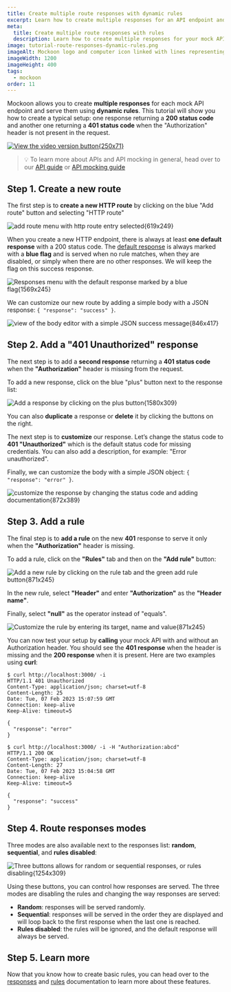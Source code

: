 ```yaml
---
title: Create multiple route responses with dynamic rules
excerpt: Learn how to create multiple responses for an API endpoint and serve them using dynamic rules
meta:
  title: Create multiple route responses with rules
  description: Learn how to create multiple responses for your mock API endpoint and serve them using Mockoon's dynamic rules system
image: tutorial-route-responses-dynamic-rules.png
imageAlt: Mockoon logo and computer icon linked with lines representing routes
imageWidth: 1200
imageHeight: 400
tags:
  - mockoon
order: 11
---
```


Mockoon allows you to create **multiple responses** for each mock API endpoint and serve them using **dynamic rules**. This tutorial will show you how to create a typical setup: one response returning a **200 status code** and another one returning a **401 status code** when the "Authorization" header is not present in the request.

[![View the video version button{250x71}](/images/view-video-btn-250.png)](https://www.youtube.com/watch?v=HDGeslYAEAc)

> 💡 To learn more about APIs and API mocking in general, head over to our [API guide](/articles/api-guide-what-are-api/) or [API mocking guide](/articles/what-is-api-mocking/)

## Step 1. Create a new route

The first step is to **create a new HTTP route** by clicking on the blue "Add route" button and selecting "HTTP route"

![add route menu with http route entry selected{619x249}](/images/tutorials/route-responses-rules/add-http-route.png)

When you create a new HTTP endpoint, there is always at least **one default response** with a 200 status code. The [default response](docs:route-responses/multiple-responses#default-route-response) is always marked with a **blue flag** and is served when no rule matches, when they are disabled, or simply when there are no other responses. We will keep the flag on this success response.

![Responses menu with the default response marked by a blue flag{1569x245}](/images/tutorials/route-responses-rules/default-route-response-blue-flag.png)

We can customize our new route by adding a simple body with a JSON response: `{ "response": "success" }`.

![view of the body editor with a simple JSON success message{846x417}](/images/tutorials/route-responses-rules/custom-json-body.png)

## Step 2. Add a "401 Unauthorized" response

The next step is to add a **second response** returning a **401 status code** when the **"Authorization"** header is missing from the request.

To add a new response, click on the blue "plus" button next to the response list:

![Add a response by clicking on the plus button{1580x309}](/images/tutorials/route-responses-rules/add-new-response.png)

You can also **duplicate** a response or **delete** it by clicking the buttons on the right.

The next step is to **customize** our response. Let’s change the status code to **401 "Unauthorized"** which is the default status code for missing credentials.
You can also add a description, for example: "Error unauthorized".

Finally, we can customize the body with a simple JSON object: `{ "response": "error" }`.

![customize the response by changing the status code and adding documentation{872x389}](/images/tutorials/route-responses-rules/error-response-customized.png)

## Step 3. Add a rule

The final step is to **add a rule** on the new **401** response to serve it only when the **"Authorization"** header is missing.

To add a rule, click on the **"Rules"** tab and then on the **"Add rule"** button:

![Add a new rule by clicking on the rule tab and the green add rule button{871x245}](/images/tutorials/route-responses-rules/add-rule.png)

In the new rule, select **"Header"** and enter **"Authorization"** as the **"Header name"**.

Finally, select **"null"** as the operator instead of "equals".

![Customize the rule by entering its target, name and value{871x245}](/images/tutorials/route-responses-rules/new-rule-customized.png)

You can now test your setup by **calling** your mock API with and without an Authorization header. You should see the **401 response** when the header is missing and the **200 response** when it is present. Here are two examples using **curl**:

```sh-sessions
$ curl http://localhost:3000/ -i
HTTP/1.1 401 Unauthorized
Content-Type: application/json; charset=utf-8
Content-Length: 25
Date: Tue, 07 Feb 2023 15:07:59 GMT
Connection: keep-alive
Keep-Alive: timeout=5

{
  "response": "error"
}
```

```sh-sessions
$ curl http://localhost:3000/ -i -H "Authorization:abcd"
HTTP/1.1 200 OK
Content-Type: application/json; charset=utf-8
Content-Length: 27
Date: Tue, 07 Feb 2023 15:04:58 GMT
Connection: keep-alive
Keep-Alive: timeout=5

{
  "response": "success"
}
```

## Step 4. Route responses modes

Three modes are also available next to the responses list: **random**, **sequential**, and **rules disabled**:

![Three buttons allows for random or sequential responses, or rules disabling{1254x309}](/images/tutorials/route-responses-rules/route-responses-modes.png)

Using these buttons, you can control how responses are served. The three modes are disabling the rules and changing the way responses are served:

- **Random**: responses will be served randomly.
- **Sequential**: responses will be served in the order they are displayed and will loop back to the first response when the last one is reached.
- **Rules disabled**: the rules will be ignored, and the default response will always be served.

## Step 5. Learn more

Now that you know how to create basic rules, you can head over to the [responses](docs:route-responses/multiple-responses) and [rules](docs:route-responses/dynamic-rules) documentation to learn more about these features.
